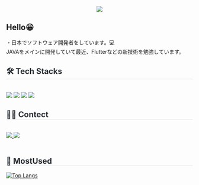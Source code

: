 <div align= "center">
    <img src="https://capsule-render.vercel.app/api?type=waving&color=0:9a71f9,100:fb98a2&height=180&text=Hello%20im%20jaehoon&animation=fadeIn&fontColor=ffffff&fontSize=40" />
    </div>
    <div style="text-align: left;"> 
    <h2 > Hello😀 </h2>  
    <div>  ・日本でソフトウェア開発者をしています。💻</div> 
    <div>  JAVAをメインに開発していて最近、Flutterなどの新技術を勉強しています。</div> 
    </div>
    <div style="text-align: left;">
    <h2 style="border-bottom: 1px solid #d8dee4; color: #282d33;"> 🛠️ Tech Stacks </h2> <br> 
    <div style="margin: ; text-align: left;" "text-align: left;"> <img src="https://img.shields.io/badge/Java-007396?style=for-the-badge&logo=Java&logoColor=white">
          <img src="https://img.shields.io/badge/Oracle-F80000?style=for-the-badge&logo=Oracle&logoColor=white">
          <img src="https://img.shields.io/badge/Flutter-02569B?style=for-the-badge&logo=Flutter&logoColor=white">
          <img src="https://img.shields.io/badge/Spring Boot-6DB33F?style=for-the-badge&logo=Spring Boot&logoColor=white">
          </div>
    </div>
    <div style="text-align: left;">
    <h2 style="border-bottom: 1px solid #d8dee4; color: #282d33;"> 🧑‍💻 Contect  </h2> <br> 
    <div align="left">
        <a href="mailto:jhk2636@gmail.com">
            <img src="https://img.shields.io/badge/Gmail-D14836?style=for-the-badge&logo=gmail&logoColor=white"/>
        </a>
        <a href="mailto:jhk2636@naver.com">
            <img src="https://img.shields.io/badge/Naver-03C75A?style=for-the-badge&logo=Naver&logoColor=white"/>
        </a>
    </div>
    <br> 
    </div>
        <div style="text-align: left;"> 
            <h2 style="border-bottom: 1px solid #d8dee4; color: #282d33;"> 🏅 MostUsed  </h2> 
        </div> 
    </div>

[![Top Langs](https://github-readme-stats.vercel.app/api/top-langs/?username=frenchfries-9320)](https://github.com/anuraghazra/github-readme-stats)
